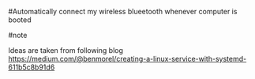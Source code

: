 #Automatically connect my wireless blueetooth whenever computer is booted

#note

Ideas are taken from following blog
https://medium.com/@benmorel/creating-a-linux-service-with-systemd-611b5c8b91d6
